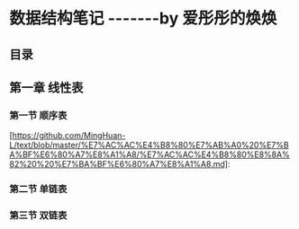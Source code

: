 # 数据结构笔记 -------by 爱彤彤的焕焕

## 目录

## 第一章 线性表

### 第一节 顺序表

[https://github.com/MingHuan-L/text/blob/master/%E7%AC%AC%E4%B8%80%E7%AB%A0%20%E7%BA%BF%E6%80%A7%E8%A1%A8/%E7%AC%AC%E4%B8%80%E8%8A%82%20%20%E7%BA%BF%E6%80%A7%E8%A1%A8.md]: 



### 第二节 单链表

### 第三节 双链表

